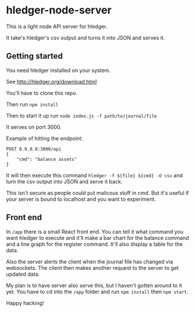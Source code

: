 # hledger-node-server
This is a light node API server for hledger.  

It take's hledger's csv output and turns it into JSON and serves it.

## Getting started 

You need hledger installed on your system.

See http://hledger.org/download.html

You'll have to clone this repo.

Then run `npm install`

Then to start it up run `node index.js -f path/to/journal/file`

It serves on port 3000.

Example of hitting the endpoint.

```
POST 0.0.0.0:3000/api
{
	"cmd": "balance assets"
}
```

It will then execute this command `hledger -f ${file} ${cmd} -O csv` and turn the csv output into JSON and serve it back.

This isn't secure as people could put malicous stuff in cmd.  But it's useful if your server is bound to localhost and you want to experiment.

## Front end

In `/app` there is a small React front end.  You can tell it
what command you want hledger to execute and it'll make a bar
chart for the balance command and a line graph for the register
command.  It'll also display a table for the data. 

Also the server alerts the client when the journal file has
changed via websockets.  The client then makes another request
to the server to get updated data.

My plan is to have server also serve this, but I haven't gotten
around to it yet.  You have to cd into the `/app` folder and run 
`npm install` then `npm start`.

Happy hacking!


